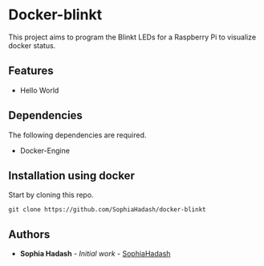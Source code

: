 # Docker-blinkt
This project aims to program the Blinkt LEDs for a Raspberry Pi to visualize docker status.


## Features
* Hello World


## Dependencies

The following dependencies are required.

* Docker-Engine


## Installation using docker

Start by cloning this repo.

```
git clone https://github.com/SophiaHadash/docker-blinkt
```


## Authors

* **Sophia Hadash** - *Initial work* - [SophiaHadash](https://github.com/SophiaHadash)